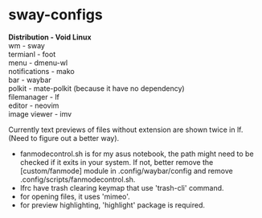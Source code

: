 # sway-configs  
  
__Distribution - Void Linux__  
wm - sway  
termianl - foot  
menu - dmenu-wl  
notifications - mako  
bar - waybar  
polkit - mate-polkit (because it have no dependency)  
filemanager - lf  
editor - neovim  
image viewer - imv  
  
Currently text previews of files without extension are shown twice in lf. (Need to figure out a better way).  
  
- fanmodecontrol.sh is for my asus notebook, the path might need to be checked if it exits in your system. If not, better remove the [custom/fanmode] module in .config/waybar/config and remove .config/scripts/fanmodecontrol.sh.  
- lfrc have trash clearing keymap that use 'trash-cli' command.  
- for opening files, it uses 'mimeo'.  
- for preview highlighting, 'highlight' package is required.  
